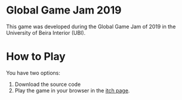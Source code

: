 # Global Game Jam 2019
This game was developed during the Global Game Jam of 2019 in the University of Beira Interior (UBI).

# How to Play

You have two options:

1. Download the source code
2. Play the game in your browser in the [itch page](https://dario-santos.itch.io/too-many-dodos).
